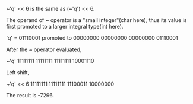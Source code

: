 ~'q' << 6 is the same as (~'q') << 6.

The operand of ~ operator is a "small integer"(char here), thus its value is first promoted to a larger integral type(int here).

'q' = 01110001 promoted to 00000000 00000000 00000000 01110001

After the ~ operator evaluated,

~'q' 11111111 11111111 11111111 10001110

Left shift,

~'q' << 6 11111111 11111111 11100011 10000000

The result is -7296.
